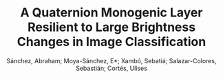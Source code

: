 ---
paperId: 24
author: Sánchez, Abraham; Moya-Sánchez, E*; Xambó, Sebatiá; Salazar-Colores, Sebastián; Cortés, Ulises
title: A Quaternion Monogenic Layer Resilient to Large Brightness Changes in Image Classification
pdf: moya_short_32.pdf
poster: moya_short_32.png
alt: --
type: Poster
topic: Deep Learning
link: --
conference: neurips
year: 2020
tags: neurips-2020
---